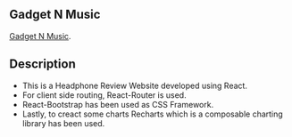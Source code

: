 ## Gadget N Music

[Gadget N Music](https://github.com/facebook/create-react-app).

## Description
* This is a Headphone Review Website developed using React.
* For client side routing, React-Router is used.
* React-Bootstrap has been used as CSS Framework.
* Lastly, to creact some charts Recharts which is a composable charting library has been used.

